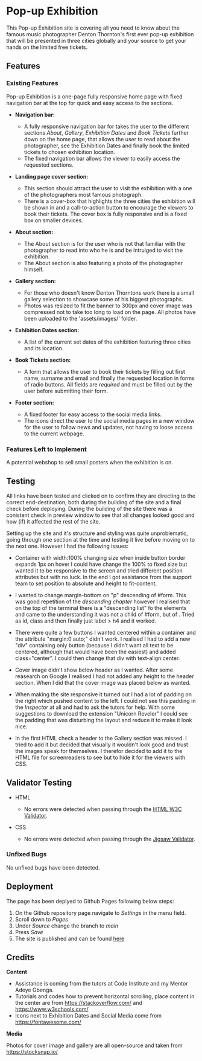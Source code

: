 # Pop-up Exhibition

This Pop-up Exhibition site is covering all you need to know about the famous music photographer Denton Thornton's first ever pop-up exhibition that will be presented in three cities globally and your source to get your hands on the limited free tickets. 

## Features

### Existing Features

Pop-up Exhibition is a one-page fully responsive home page with fixed navigation bar at the top for quick and easy access to the sections. 

* **Navigation bar:**
    * A fully responsive navigation bar for takes the user to the different sections _About_, _Gallery_, _Exhibition Dates_ and _Book Tickets_ further down on the home page, that allows the user to read about the photographer, see the Exhibition Dates and finally book the limited tickets to chosen exhibition location. 
    * The fixed navigation bar allows the viewer to easily access the requested sections.

* **Landing page cover section:**
    * This section should attract the user to visit the exhibition with a one of the photographers most famous photograph. 
    * There is a cover-box that highlights the three cities the exhibition will be shown in and a call-to-action button to encourage the viewers to book their tickets. 
    The cover box is fully responsive and is a fixed box on smaller devices. 

* **About section:**
    * The About section is for the user who is not that familiar with the photographer to read into who he is and be intruiged to visit the exhibition. 
    * The About section is also featuring a photo of the photographer himself. 

* **Gallery section:**
    * For those who doesn't know Denton Thorntons work there is a small gallery selection to showcase some of his biggest photographs. 
    * Photos was resized to fit the banner to 300px and cover image was compressed not to take too long to load on the page. All photos have been uploaded to the 'assets/images/' folder. 

* **Exhibition Dates section:**
    * A list of the current set dates of the exhibition featuring three cities and its location. 

* **Book Tickets section:**
    * A form that allows the user to book their tickets by filling out first name, surname and email and finally the requested location in forms of radio buttons. All fields are _required_ and must be filled out by the user before submitting their form.

* **Footer section:**
    * A fixed footer for easy access to the social media links. 
    * The icons direct the user to the social media pages in a new window for the user to follow news and updates, not having to loose access to the current webpage. 


### Features Left to Implement

A potential webshop to sell small posters when the exhibition is on. 


## Testing

All links have been tested and clicked on to confirm they are directing to the correct end-destination, both during the building of the site and a final check before deploying. 
During the building of the site there was a conistent check in preview window to see that all changes looked good and how (if) it affected the rest of the site. 

Setting up the site and it's structure and styling was quite unproblematic, going through one section at the time and testing it live before moving on to the next one. However I had the following issues:

* Container with width:100% changing size when inside button border expands 1px on hover
I could have change the 100% to fixed size but wanted it to be responsive to the screen and tried different position attributes but with no luck. In the end I got assistance from the support team to set position to absolute and height to fit-content. 

* I wanted to change margin-bottom on "p" descending of #form. This was good repetition of the _descending chapter_ however I realised that on the top of the terminal there is a "descending list" fo the elements and came to the understanding it was not a child of #form, but of <label>. Tried as id, class and then finally just label > h4 and it worked.

 * There were quite a few buttons I wanted centered within a container and the attribute "margin:0 auto;" didn't work. I realised I had to add a new "div" containing only button (because I didn’t want all text to be centered, although that would have been the easiest) and added class="center". I could then change that div with text-align:center. 

* Cover image didn't show below header as I wanted. After some reasearch on Google I realised I had not added any height to the header section. When I did that the cover image was placed below as wanted.

* When making the site responsive it turned out I had a lot of padding on the right which pushed content to the left. I could not see this padding in the _Inspector_ at all and had to ask the tutors for help. With some suggestions to download the extension "Unicorn Reveler" I could see the padding that was disturbing the layout and reduce it to make it look nice. 

* In the first HTML check a header to the Gallery section was missed. I tried to add it but decided that visually it wouldn't look good and trust the images speak for themselves. I therefor decided to add it to the HTML file for screenreaders to see but to hide it for the viewers with CSS.

## Validator Testing

* HTML
    * No errors were detected when passing through the [HTML W3C Validator](https://validator.w3.org/nu/).

* CSS
    * No errors were detected when passing through the [Jigsaw Validator](https://jigsaw.w3.org/css-validator/).

### Unfixed Bugs

No unfixed bugs have been detected.

## Deployment

The page has been deplyed to Github Pages following below steps:

1. On the Github repository page navigate to _Settings_ in the menu field. 
2. Scroll down to _Pages_
3. Under _Source_ change the branch to _main_
4. Press _Save_
5. The site is published and can be found [here](https://viktoriamahrberg.github.io/pop-up-exhibition/)

## Credits

**Content**

* Assistance is coming from the tutors at Code Institute and my Mentor Adeye Gbenga.
* Tutorials and codes how to prevent horizontal scrolling, place content in the center are from https://stackoverflow.com/ and https://www.w3schools.com/
* Icons next to Exhibition Dates and Social Media come from https://fontawesome.com/

**Media**

Photos for cover image and gallery are all open-source and taken from https://stocksnap.io/ 


